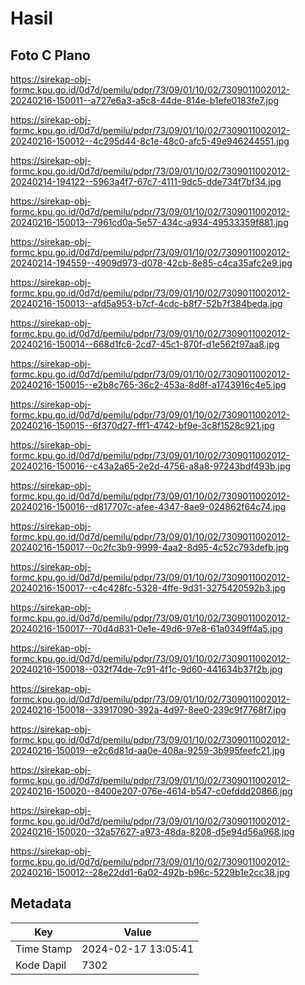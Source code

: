 # Hasil

## Foto C Plano

https://sirekap-obj-formc.kpu.go.id/0d7d/pemilu/pdpr/73/09/01/10/02/7309011002012-20240216-150011--a727e6a3-a5c8-44de-814e-b1efe0183fe7.jpg

https://sirekap-obj-formc.kpu.go.id/0d7d/pemilu/pdpr/73/09/01/10/02/7309011002012-20240216-150012--4c295d44-8c1e-48c0-afc5-49e946244551.jpg

https://sirekap-obj-formc.kpu.go.id/0d7d/pemilu/pdpr/73/09/01/10/02/7309011002012-20240214-194122--5963a4f7-67c7-4111-9dc5-dde734f7bf34.jpg

https://sirekap-obj-formc.kpu.go.id/0d7d/pemilu/pdpr/73/09/01/10/02/7309011002012-20240216-150013--7961cd0a-5e57-434c-a934-49533359f881.jpg

https://sirekap-obj-formc.kpu.go.id/0d7d/pemilu/pdpr/73/09/01/10/02/7309011002012-20240214-194559--4909d973-d078-42cb-8e85-c4ca35afc2e9.jpg

https://sirekap-obj-formc.kpu.go.id/0d7d/pemilu/pdpr/73/09/01/10/02/7309011002012-20240216-150013--afd5a953-b7cf-4cdc-b8f7-52b7f384beda.jpg

https://sirekap-obj-formc.kpu.go.id/0d7d/pemilu/pdpr/73/09/01/10/02/7309011002012-20240216-150014--668d1fc6-2cd7-45c1-870f-d1e562f97aa8.jpg

https://sirekap-obj-formc.kpu.go.id/0d7d/pemilu/pdpr/73/09/01/10/02/7309011002012-20240216-150015--e2b8c765-36c2-453a-8d8f-a1743916c4e5.jpg

https://sirekap-obj-formc.kpu.go.id/0d7d/pemilu/pdpr/73/09/01/10/02/7309011002012-20240216-150015--6f370d27-fff1-4742-bf9e-3c8f1528c921.jpg

https://sirekap-obj-formc.kpu.go.id/0d7d/pemilu/pdpr/73/09/01/10/02/7309011002012-20240216-150016--c43a2a65-2e2d-4756-a8a8-97243bdf493b.jpg

https://sirekap-obj-formc.kpu.go.id/0d7d/pemilu/pdpr/73/09/01/10/02/7309011002012-20240216-150016--d817707c-afee-4347-8ae9-024862f64c74.jpg

https://sirekap-obj-formc.kpu.go.id/0d7d/pemilu/pdpr/73/09/01/10/02/7309011002012-20240216-150017--0c2fc3b9-9999-4aa2-8d95-4c52c793defb.jpg

https://sirekap-obj-formc.kpu.go.id/0d7d/pemilu/pdpr/73/09/01/10/02/7309011002012-20240216-150017--c4c428fc-5328-4ffe-9d31-3275420592b3.jpg

https://sirekap-obj-formc.kpu.go.id/0d7d/pemilu/pdpr/73/09/01/10/02/7309011002012-20240216-150017--70d4d831-0e1e-49d6-97e8-61a0349ff4a5.jpg

https://sirekap-obj-formc.kpu.go.id/0d7d/pemilu/pdpr/73/09/01/10/02/7309011002012-20240216-150018--032f74de-7c91-4f1c-9d60-441634b37f2b.jpg

https://sirekap-obj-formc.kpu.go.id/0d7d/pemilu/pdpr/73/09/01/10/02/7309011002012-20240216-150018--33917090-392a-4d97-8ee0-239c9f7768f7.jpg

https://sirekap-obj-formc.kpu.go.id/0d7d/pemilu/pdpr/73/09/01/10/02/7309011002012-20240216-150019--e2c6d81d-aa0e-408a-9259-3b995feefc21.jpg

https://sirekap-obj-formc.kpu.go.id/0d7d/pemilu/pdpr/73/09/01/10/02/7309011002012-20240216-150020--8400e207-076e-4614-b547-c0efddd20866.jpg

https://sirekap-obj-formc.kpu.go.id/0d7d/pemilu/pdpr/73/09/01/10/02/7309011002012-20240216-150020--32a57627-a973-48da-8208-d5e94d56a968.jpg

https://sirekap-obj-formc.kpu.go.id/0d7d/pemilu/pdpr/73/09/01/10/02/7309011002012-20240216-150012--28e22dd1-6a02-492b-b96c-5229b1e2cc38.jpg


## Metadata

| Key        | Value               |
| ---------- | ------------------- |
| Time Stamp | 2024-02-17 13:05:41 |
| Kode Dapil | 7302                |



